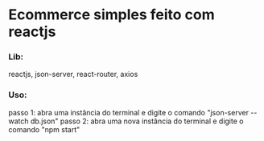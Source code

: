 # Ecommerce simples feito com reactjs

### Lib: 
reactjs, json-server, react-router, axios

### Uso:

passo 1: abra uma instância do terminal e digite o comando "json-server --watch db.json"
passo 2: abra uma nova instância do terminal e digite o comando "npm start"

